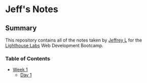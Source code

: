 # Jeff's Notes

## Summary 

This repository contains all of the notes taken by [Jeffrey L](https://github.com/jeffreyleec) for the [Lighthouse Labs](https://www.lighthouselabs.ca/) Web Development Bootcamp.


### Table of Contents

* [Week 1](/Week_1)
  * [Day 1](/Week_1/Day_1)


<!-- * Week 1
  * Day 1
    1. Item One 
    2. Item Two
    3. Item Three -->
